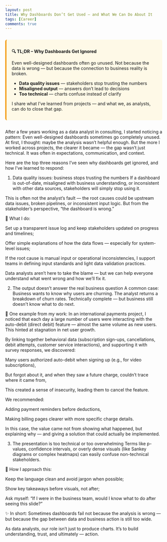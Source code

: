 ```yaml
---
layout: post
title: Why Dashboards Don’t Get Used — and What We Can Do About It
tags: [Career]
comments: true
---
```



<div style="background-color:#fef9e7; border-left: 4px solid #f39c12; padding: 1em 1.2em; margin: 2em 0; border-radius: 6px;">

<p><strong>🔍 TL;DR – Why Dashboards Get Ignored</strong></p>

<p>Even well-designed dashboards often go unused. Not because the data is wrong — but because the connection to business reality is broken.</p>

<ul>
  <li><strong>Data quality issues</strong> — stakeholders stop trusting the numbers</li>
  <li><strong>Misaligned output</strong> — answers don’t lead to decisions</li>
  <li><strong>Too technical</strong> — charts confuse instead of clarify</li>
</ul>

<p>I share what I’ve learned from projects — and what we, as analysts, can do to close that gap.</p>

</div>


After a few years working as a data analyst in consulting, I started noticing a pattern:
Even well-designed dashboards sometimes go completely unused.
At first, I thought: maybe the analysis wasn’t helpful enough. But the more I worked across projects, the clearer it became — the gap wasn’t just technical. It was often in expectations, communication, and context.

Here are the top three reasons I’ve seen why dashboards get ignored, and how I’ve learned to respond:

1. Data quality issues: business stops trusting the numbers
If a dashboard is out-of-date, misaligned with business understanding, or inconsistent with other data sources, stakeholders will simply stop using it.

This is often not the analyst’s fault — the root causes could be upstream data issues, broken pipelines, or inconsistent input logic.
But from the stakeholder’s perspective, “the dashboard is wrong.”

📌 What I do:

Set up a transparent issue log and keep stakeholders updated on progress and timelines;

Offer simple explanations of how the data flows — especially for system-level issues;

If the root cause is manual input or operational inconsistencies, I support teams in defining input standards and light data validation practices.

Data analysts aren’t here to take the blame — but we can help everyone understand what went wrong and how we’ll fix it.

2. The output doesn’t answer the real business question
A common case:
Business wants to know why users are churning.
The analyst returns a breakdown of churn rates. Technically complete — but business still doesn't know what to do next.

📌 One example from my work: In an international payments project, I noticed that each day a large number of users were interacting with the auto-debit (direct debit) feature — almost the same volume as new users. This hinted at stagnation in net user growth.

By linking together behavioral data (subscription sign-ups, cancellations, debit attempts, customer service interactions), and supporting it with survey responses, we discovered:

Many users authorized auto-debit when signing up (e.g., for video subscriptions),

But forgot about it, and when they saw a future charge, couldn’t trace where it came from,

This created a sense of insecurity, leading them to cancel the feature.

We recommended:

Adding payment reminders before deductions,

Making billing pages clearer with more specific charge details.

In this case, the value came not from showing what happened, but explaining why — and giving a solution that could actually be implemented.

3. The presentation is too technical or too overwhelming
Terms like p-values, confidence intervals, or overly dense visuals (like Sankey diagrams or complex heatmaps) can easily confuse non-technical stakeholders.

📌 How I approach this:

Keep the language clean and avoid jargon when possible;

Show key takeaways before visuals, not after;

Ask myself: “If I were in the business team, would I know what to do after seeing this slide?”

✨ In short:
Sometimes dashboards fail not because the analysis is wrong — but because the gap between data and business action is still too wide.

As data analysts, our role isn’t just to produce charts.
It’s to build understanding, trust, and ultimately — action.
